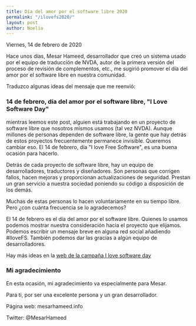 ```yaml
---
title: Día del amor por el software libre 2020
permalink: "/ilovefs2020/"
layout: post
author: Noelia
---
```


<footer>Viernes, 14 de febrero de 2020</footer>

Hace unos días, Mesar Hameed, desarrollador que creó un sistema usado por el equipo de traducción de NVDA, autor de la primera versión del proceso de revisión de complementos, etc., me sugirió promover el día del amor por el software libre en nuestra comunidad.

Traduzco algunas ideas del mensaje que me reenvió:

### 14 de febrero, día del amor por el software libre, "I Love Software Day" ###

mientras leemos este post, alguien está trabajando en un proyecto de software libre que nosotros mismos usamos (tal vez NVDA). Aunque millones de personas dependen de software libre, la gente que hay detrás de estos proyectos frecuentemente permanece invisible. Queremos cambiar eso. El 14 de febrero, día "I love Free Software", es una buena ocasión para hacerlo. 

Detrás de cada proyecto de software libre, hay un equipo de desarrolladores, traductores y diseñadores. Son personas que corrigen fallos, hacen mejoras y proporcionan actualizaciones de seguridad. Prestan un gran servicio a nuestra sociedad poniendo su código a disposición de los demás.

Muchas de estas personas lo hacen voluntariamente en su tiempo libre. Pero ¿con cuánta frecuencia se lo agradecemos?

El 14 de febrero es el día del amor por el software libre. Quienes lo usamos podemos mostrar nuestra consideración hacia el proyecto que elijamos. Podemos escribir un mensaje breve en alguna red social añadiendo #IloveFS. También podemos dar las gracias a algún equipo de desarrolladores.

Hay más ideas en la [web de la campaña I love software day](ilovefs.org)

### Mi agradecimiento ###

En esta ocasión, mi agradecimiento va especialmente para Mesar.

Para ti, por ser una excelente persona y un gran desarrollador.


Página web: mesarhameed.info

Twitter: @MesarHameed
